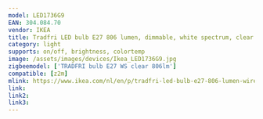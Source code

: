 ```yaml
---
model: LED1736G9
EAN: 304.084.70
vendor: IKEA
title: Tradfri LED bulb E27 806 lumen, dimmable, white spectrum, clear
category: light
supports: on/off, brightness, colortemp
image: /assets/images/devices/Ikea_LED1736G9.jpg
zigbeemodel: ['TRADFRI bulb E27 WS clear 806lm']
compatible: [z2m]
mlink: https://www.ikea.com/nl/en/p/tradfri-led-bulb-e27-806-lumen-wireless-dimmable-white-spectrum-clear-30408470/
link: 
link2: 
link3: 
---
```

